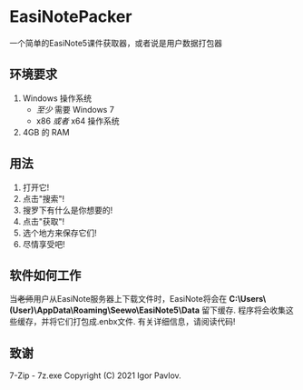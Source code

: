 # EasiNotePacker
一个简单的EasiNote5课件获取器，或者说是用户数据打包器

## 环境要求
1. Windows 操作系统
    + _至少_ 需要 Windows 7
    + x86 _或者_ x64 操作系统
2. 4GB 的 RAM

## 用法
1. 打开它!
2. 点击"搜索"!
3. 搜罗下有什么是你想要的!
4. 点击"获取"!
5. 选个地方来保存它们!
6. 尽情享受吧!

## 软件如何工作
当~~老师~~用户从EasiNote服务器上下载文件时，EasiNote将会在 __C:\Users\\(User)\AppData\Roaming\Seewo\EasiNote5\Data__ 留下缓存. 程序将会收集这些缓存，并将它们打包成.enbx文件.
有关详细信息，请阅读代码!

## 致谢
7-Zip - 7z.exe Copyright (C) 2021 Igor Pavlov.
